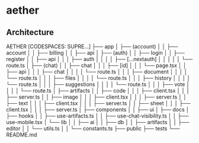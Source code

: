 # aether

## Architecture
AETHER [CODESPACES: SUPRE...]
├── app
│   ├── (account)
│   │   ├── account
│   │   ├── billing
│   │   ├── api
│   ├── (auth)
│   │   ├── login
│   │   ├── register
│   │   ├── api
│   │   │   ├── auth
│   │   │   │   ├── [...nextauth]
│   │   │   │   │   └── route.ts
│   ├── (chat)
│   │   ├── chat
│   │   │   ├── [id]
│   │   │       └── page.tsx
│   │   ├── api
│   │   │   ├── chat
│   │   │   │   └── route.ts
│   │   │   ├── document
│   │   │   │   └── route.ts
│   │   │   ├── files
│   │   │   │   └── route.ts
│   │   │   ├── history
│   │   │   │   └── route.ts
│   │   │   ├── suggestions
│   │   │   │  └── route.ts
│   │   │   ├── vote
│   │   │   │   └── route.ts
│   ├── artifacts
│   │   ├── code
│   │   │   ├── client.tsx
│   │   │   ├── server.ts
│   │   ├── image
│   │   │   ├── client.tsx
│   │   │   ├── server.ts
│   │   ├── text
│   │   │   ├── client.tsx
│   │   │   ├── server.ts
│   │   ├── sheet
│   │   │   ├── client.tsx
│   │   │   ├── server.ts
│   ├── components
│   │   ├── ui
│   ├── docs
│   ├── hooks
│   │   ├── use-artifacts.ts
│   │   ├── use-chat-visibility.ts
│   │   ├── use-mobile.tsx
│   └── lib
│   │   ├── ai
│   │   ├── db
│   │   ├── artifacts
│   │   ├── editor
│   │   └── utils.ts
│   │   └── constants.ts
├── public
├── tests
└── README.md

